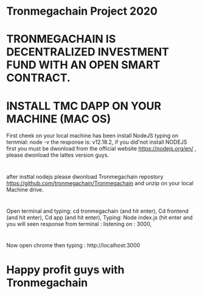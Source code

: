 # Tronmegachain Project 2020
# TRONMEGACHAIN IS  DECENTRALIZED INVESTMENT FUND WITH AN OPEN SMART CONTRACT.


# INSTALL TMC DAPP ON YOUR MACHINE (MAC OS)

First cheek on your local machine has been install NodeJS typing on ternmial: node -v the response is: v12.18.2, if you did'not install NODEJS first you must be dwonload from the official website https://nodejs.org/en/ , please dwonload the lattes version guys.
#
after insttal nodejs please dwonload Tronmegachain repostory https://github.com/tronmegachain/Tronmegachain  and unzip on your local Machine drive.
#
Open terminal and  typing:  cd tronmegachain (and hit enter), Cd frontend (and hit enter), Cd app (and hit enter), Typing: Node index.js (hit enter and you will seen response from terminal :  listening on : 3000,
#
Now open chrome then typing : http://localhost:3000

# Happy profit guys with Tronmegachain

